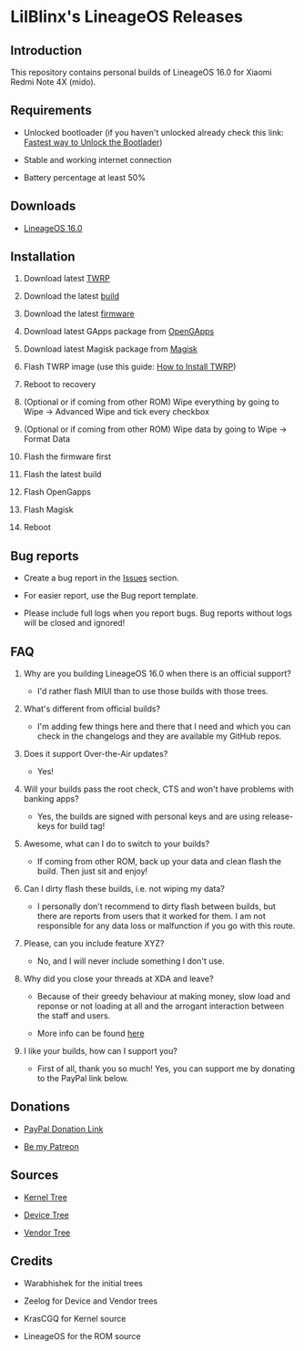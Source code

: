 # LilBlinx's LineageOS Releases

## Introduction

This repository contains personal builds of LineageOS 16.0 for Xiaomi Redmi Note 4X (mido).

## Requirements

- Unlocked bootloader (if you haven't unlocked already check this link: [Fastest way to Unlock the Bootlader](https://forum.xda-developers.com/redmi-note-4/how-to/fastest-to-unlock-bootlader-t3689116))

- Stable and working internet connection

- Battery percentage at least 50%

## Downloads

- [LineageOS 16.0](https://github.com/davidtrpcevski/LineageOS-Releases/releases)

## Installation

1. Download latest [TWRP](https://dl.twrp.me/mido/)

2. Download the latest [build](https://github.com/davidtrpcevski/LineageOS-Releases/releases)

3. Download the latest [firmware](https://xiaomifirmwareupdater.com/firmware/mido/)

4. Download latest GApps package from [OpenGApps](https://opengapps.org/)

5. Download latest Magisk package from [Magisk](https://github.com/topjohnwu/Magisk/releases)

6. Flash TWRP image (use this guide: [How to Install TWRP](https://www.xda-developers.com/how-to-install-twrp/))

7. Reboot to recovery

8. (Optional or if coming from other ROM) Wipe everything by going to Wipe -> Advanced Wipe and tick every checkbox

9. (Optional or if coming from other ROM) Wipe data by going to Wipe -> Format Data

10. Flash the firmware first

11. Flash the latest build

12. Flash OpenGapps

13. Flash Magisk

14. Reboot

## Bug reports

- Create a bug report in the [Issues](https://github.com/davidtrpcevski/LineageOS-Releases/issues) section.

- For easier report, use the Bug report template.

- Please include full logs when you report bugs. Bug reports without logs will be closed and ignored!

## FAQ

1. Why are you building LineageOS 16.0 when there is an official support?

   - I'd rather flash MIUI than to use those builds with those trees.

2. What's different from official builds?

   - I'm adding few things here and there that I need and which you can check in the changelogs and they are available my GitHub repos.

3. Does it support Over-the-Air updates?

   - Yes!

4. Will your builds pass the root check, CTS and won't have problems with banking apps?

   - Yes, the builds are signed with personal keys and are using release-keys for build tag!

5. Awesome, what can I do to switch to your builds?

   - If coming from other ROM, back up your data and clean flash the build. Then just sit and enjoy!

6. Can I dirty flash these builds, i.e. not wiping my data?

   - I personally don't recommend to dirty flash between builds, but there are reports from users that it worked for them. I am not responsible for any data loss or malfunction if you go with this route.

7. Please, can you include feature XYZ?

   - No, and I will never include something I don't use.

8. Why did you close your threads at XDA and leave?

   - Because of their greedy behaviour at making money, slow load and reponse or not loading at all and the arrogant interaction between the staff and users.
   
   - More info can be found [here](https://medium.com/@mazdarider23/anti-xda-stance-16a0e1867f5b)

9. I like your builds, how can I support you?

   - First of all, thank you so much! Yes, you can support me by donating to the PayPal link below.

## Donations

- [PayPal Donation Link](https://www.paypal.me/CiggyDevs)

- [Be my Patreon](https://www.patreon.com/lilblinx)

## Sources

- [Kernel Tree](https://github.com/davidtrpcevski/kernel_xiaomi_msm8953)

- [Device Tree](https://github.com/davidtrpcevski/android_device_xiaomi_mido)

- [Vendor Tree](https://github.com/davidtrpcevski/proprietary_vendor_xiaomi)

## Credits

- Warabhishek for the initial trees

- Zeelog for Device and Vendor trees

- KrasCGQ for Kernel source

- LineageOS for the ROM source
